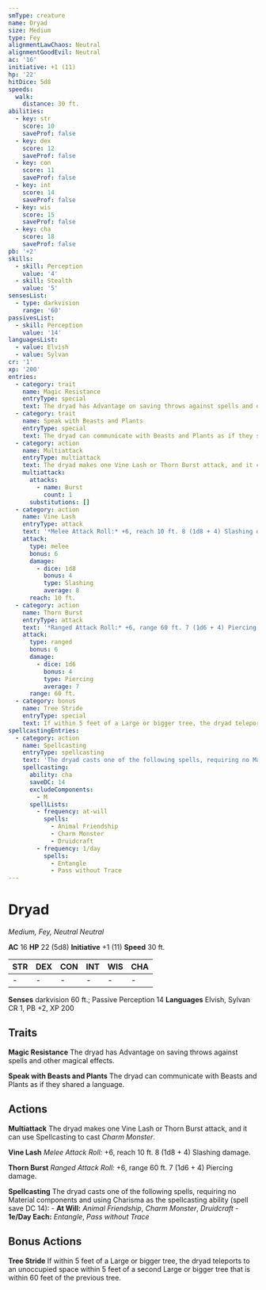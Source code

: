 ```yaml
---
smType: creature
name: Dryad
size: Medium
type: Fey
alignmentLawChaos: Neutral
alignmentGoodEvil: Neutral
ac: '16'
initiative: +1 (11)
hp: '22'
hitDice: 5d8
speeds:
  walk:
    distance: 30 ft.
abilities:
  - key: str
    score: 10
    saveProf: false
  - key: dex
    score: 12
    saveProf: false
  - key: con
    score: 11
    saveProf: false
  - key: int
    score: 14
    saveProf: false
  - key: wis
    score: 15
    saveProf: false
  - key: cha
    score: 18
    saveProf: false
pb: '+2'
skills:
  - skill: Perception
    value: '4'
  - skill: Stealth
    value: '5'
sensesList:
  - type: darkvision
    range: '60'
passivesList:
  - skill: Perception
    value: '14'
languagesList:
  - value: Elvish
  - value: Sylvan
cr: '1'
xp: '200'
entries:
  - category: trait
    name: Magic Resistance
    entryType: special
    text: The dryad has Advantage on saving throws against spells and other magical effects.
  - category: trait
    name: Speak with Beasts and Plants
    entryType: special
    text: The dryad can communicate with Beasts and Plants as if they shared a language.
  - category: action
    name: Multiattack
    entryType: multiattack
    text: The dryad makes one Vine Lash or Thorn Burst attack, and it can use Spellcasting to cast *Charm Monster*.
    multiattack:
      attacks:
        - name: Burst
          count: 1
      substitutions: []
  - category: action
    name: Vine Lash
    entryType: attack
    text: '*Melee Attack Roll:* +6, reach 10 ft. 8 (1d8 + 4) Slashing damage.'
    attack:
      type: melee
      bonus: 6
      damage:
        - dice: 1d8
          bonus: 4
          type: Slashing
          average: 8
      reach: 10 ft.
  - category: action
    name: Thorn Burst
    entryType: attack
    text: '*Ranged Attack Roll:* +6, range 60 ft. 7 (1d6 + 4) Piercing damage.'
    attack:
      type: ranged
      bonus: 6
      damage:
        - dice: 1d6
          bonus: 4
          type: Piercing
          average: 7
      range: 60 ft.
  - category: bonus
    name: Tree Stride
    entryType: special
    text: If within 5 feet of a Large or bigger tree, the dryad teleports to an unoccupied space within 5 feet of a second Large or bigger tree that is within 60 feet of the previous tree.
spellcastingEntries:
  - category: action
    name: Spellcasting
    entryType: spellcasting
    text: 'The dryad casts one of the following spells, requiring no Material components and using Charisma as the spellcasting ability (spell save DC 14): - **At Will:** *Animal Friendship*, *Charm Monster*, *Druidcraft* - **1e/Day Each:** *Entangle*, *Pass without Trace*'
    spellcasting:
      ability: cha
      saveDC: 14
      excludeComponents:
        - M
      spellLists:
        - frequency: at-will
          spells:
            - Animal Friendship
            - Charm Monster
            - Druidcraft
        - frequency: 1/day
          spells:
            - Entangle
            - Pass without Trace
---
```


# Dryad
*Medium, Fey, Neutral Neutral*

**AC** 16
**HP** 22 (5d8)
**Initiative** +1 (11)
**Speed** 30 ft.

| STR | DEX | CON | INT | WIS | CHA |
| --- | --- | --- | --- | --- | --- |
| - | - | - | - | - | - |

**Senses** darkvision 60 ft.; Passive Perception 14
**Languages** Elvish, Sylvan
CR 1, PB +2, XP 200

## Traits

**Magic Resistance**
The dryad has Advantage on saving throws against spells and other magical effects.

**Speak with Beasts and Plants**
The dryad can communicate with Beasts and Plants as if they shared a language.

## Actions

**Multiattack**
The dryad makes one Vine Lash or Thorn Burst attack, and it can use Spellcasting to cast *Charm Monster*.

**Vine Lash**
*Melee Attack Roll:* +6, reach 10 ft. 8 (1d8 + 4) Slashing damage.

**Thorn Burst**
*Ranged Attack Roll:* +6, range 60 ft. 7 (1d6 + 4) Piercing damage.

**Spellcasting**
The dryad casts one of the following spells, requiring no Material components and using Charisma as the spellcasting ability (spell save DC 14): - **At Will:** *Animal Friendship*, *Charm Monster*, *Druidcraft* - **1e/Day Each:** *Entangle*, *Pass without Trace*

## Bonus Actions

**Tree Stride**
If within 5 feet of a Large or bigger tree, the dryad teleports to an unoccupied space within 5 feet of a second Large or bigger tree that is within 60 feet of the previous tree.
